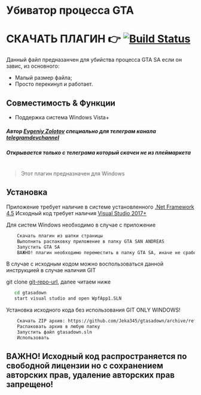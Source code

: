 # Убиватор процесса GTA
# СКАЧАТЬ ПЛАГИН 👉 [![Build Status](https://travis-ci.org/joemccann/dillinger.svg?branch=master)][release]

Данный файл предназанчен для убийства процесса GTA SA если он завис, из основного:
- Малый размер файла;
- Просто перекинул и работает.
## Совместимость & Функции
- Поддержка система Windows Vista+

##### Автор [Evgeniy Zolotov] специально для телеграм канала [telegramdevchannel]
##### Открывается только с телеграма который скачен не из плеймаркета
#
> Этот плагин предназначен для Windows

## Установка

Приложение требует наличие в системе установленного [.Net Framework 4.5](https://dotnet.microsoft.com/download/dotnet-framework)
Исходный код требует наличия [Visual Studio 2017+](https://visualstudio.microsoft.com/ru/)

Для систем Windows необходимо в случае с приложение
```sh
    Скачать плагин из шапки страницы
    Выполнить распаковку приложение в папку GTA SAN ANDREAS
    Запустить GTA SA
    ВАЖНО! плагин необходимо переместить в папку GTA SA, иначе не сработает.
````

В случае с исходным кодом можно воспользоваться данной инструкцией в случае наличия GIT

git clone [git-repo-url], далее читаем ниже

```sh
   cd gtasadown
   start visual studio and open WpfApp1.SLN
`````

Установка исходного кода без использования GIT ONLY WINDOWS!

````sh
    Скачать ZIP архив: https://github.com/Jeka345/gtasadown/archive/refs/tags/publish.zip
    Распаковать архив в любую папку
    Запустить файл gtasadown.sln
    Использовать
``````
   [git-repo-url]: <https://github.com/Jeka345/gtasadown.git>
   [Evgeniy Zolotov]: <https://t.me/SmallVeins>
   [telegramdevchannel]: <https://t.me/devcm_jeka345old>
   [github-source-nogit]: <https://github.com/Jeka345/gtasadown>
   [release]: <https://github.com/Jeka345/gtasadown/releases/download/publish/gtasadown.dll>
   
## ВАЖНО! Исходный код распространяется по свободной лицензии но с сохранением авторских прав, удаление авторских прав запрещено!
